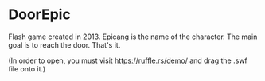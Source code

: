 # DoorEpic

Flash game created in 2013.
Epicang is the name of the character. The main goal is to reach the door. That's it.

(In order to open, you must visit https://ruffle.rs/demo/ and drag the .swf file onto it.)

